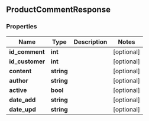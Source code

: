 ## ProductCommentResponse

### Properties
Name | Type | Description | Notes
------------ | ------------- | ------------- | -------------
**id_comment** | **int** |  | [optional] 
**id_customer** | **int** |  | [optional] 
**content** | **string** |  | [optional] 
**author** | **string** |  | [optional] 
**active** | **bool** |  | [optional] 
**date_add** | **string** |  | [optional] 
**date_upd** | **string** |  | [optional] 


